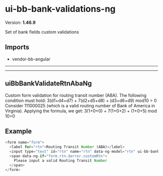 # ui-bb-bank-validations-ng


Version: **1.46.9**

Set of bank fields custom validations

## Imports

* vendor-bb-angular

---

---

## uiBbBankValidateRtnAbaNg

Custom form validation for routing transit number (ABA).
The following condition must hold: 3(d1+d4+d7) + 7(d2+d5+d8) + (d3+d6+d9) mod10 = 0
Consider 111000025 (which is a valid routing number of Bank of America in Virginia).
Applying the formula, we get: 3(1+0+0) + 7(1+0+2) + (1+0+5) mod 10=0

## Example

```javascript
<form name="form">
  <label for="rtn">Routing Transit Number (ABA)</label>
  <input type="text" id="rtn" name="rtn" data-ng-model="rtn" ui-bb-bank-validate-rtn-aba-ng />
  <span data-ng-if="form.rtn.$error.customRtn">
    Please input a valid Routing Transit Number
  </span>
</form>
```
